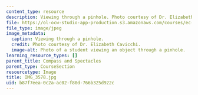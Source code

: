 ```yaml
---
content_type: resource
description: Viewing through a pinhole. Photo courtesy of Dr. Elizabeth Cavicchi.
file: https://ol-ocw-studio-app-production.s3.amazonaws.com/courses/ec-050-recreate-experiments-from-history-inform-the-future-from-the-past-galileo-january-iap-2010/b87f7eea0c2aac02f80d766b325d922c_IMG_3578.jpg
file_type: image/jpeg
image_metadata:
  caption: Viewing through a pinhole.
  credit: Photo courtesy of Dr. Elizabeth Cavicchi.
  image-alt: Photo of a student viewing an object through a pinhole.
learning_resource_types: []
parent_title: Compass and Spectacles
parent_type: CourseSection
resourcetype: Image
title: IMG_3578.jpg
uid: b87f7eea-0c2a-ac02-f80d-766b325d922c
---
```

